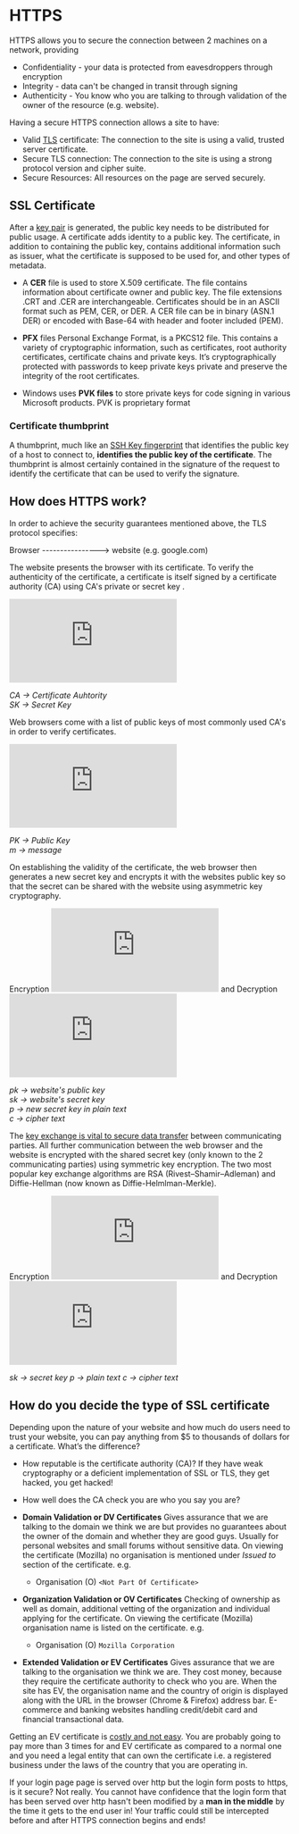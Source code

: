 # HTTPS
HTTPS allows you to secure the connection between 2 machines on a network, providing

* Confidentiality - your data is protected from eavesdroppers through encryption
* Integrity - data can't be changed in transit through signing
* Authenticity - You know who you are talking to through validation of the owner of the resource (e.g. website).

Having a secure HTTPS connection allows a site to have:

* Valid [TLS](https://en.wikipedia.org/wiki/Transport_Layer_Security) certificate: The connection to the site is using a valid, trusted server certificate.
* Secure TLS connection: The connection to the site is using a strong protocol version and cipher suite.
* Secure Resources: All resources on the page are served securely.

## SSL Certificate

After a [key pair](https://en.wikipedia.org/wiki/Public-key_cryptography) is generated, the public key needs to be distributed for public usage. A certificate adds identity to a public key. The certificate, in addition to containing the public key, contains additional information such as issuer, what the certificate is supposed to be used for, and other types of metadata.

* A **CER** file is used to store X.509 certificate. The file contains information about certificate owner and public key. The file extensions .CRT and .CER are interchangeable. Certificates should be in an ASCII format such as PEM, CER, or DER. A CER file can be in binary (ASN.1 DER) or encoded with Base-64 with header and footer included (PEM).

* **PFX** files Personal Exchange Format, is a PKCS12 file. This contains a variety of cryptographic information, such as certificates, root authority certificates, certificate chains and private keys. It’s cryptographically protected with passwords to keep private keys private and preserve the integrity of the root certificates.

* Windows uses **PVK files** to store private keys for code signing in various Microsoft products. PVK is proprietary format

### Certificate thumbprint

A thumbprint, much like an [SSH Key fingerprint](https://superuser.com/questions/421997/what-is-a-ssh-key-fingerprint-and-how-is-it-generated) that identifies the public key of a host to connect to, **identifies the public key of the certificate**. The thumbprint is almost certainly contained in the signature of the request to identify the certificate that can be used to verify the signature.

## How does HTTPS work?

In order to achieve the security guarantees mentioned above, the TLS protocol specifies:

Browser ----------------> website (e.g. google.com)

The website presents the browser with its certificate. To verify the authenticity of the certificate, a certificate is itself signed by a certificate authority (CA) using CA's private or secret key .

![certificate](https://latex.codecogs.com/gif.latex?Certificate%20%3DSign_C_A_s_S_K%20%28dnsName%3ApublicKey%29)

*CA -> Certificate Auhtority  
SK -> Secret Key*

Web browsers come with a list of public keys of most commonly used CA's in order to verify certificates.

![verify](https://latex.codecogs.com/gif.latex?Verify_C_A_s_P_K%28m%2Ccertificate%29%3D%20ok%3F)

*PK -> Public Key  
m -> message*

On establishing the validity of the certificate, the web browser then generates a new secret key and encrypts it with the websites public key so that the secret can be shared with the website using asymmetric key cryptography.

Encryption ![encryption](https://latex.codecogs.com/gif.latex?E_p_k%28p%29%3Dc) and Decryption ![decryption](https://latex.codecogs.com/gif.latex?D_s_k%28c%29%3Dp)

*pk -> website's public key  
sk -> website's secret key  
p -> new secret key in plain text  
c -> cipher text*


The [key exchange is vital to secure data transfer](https://www.jscape.com/blog/key-exchange#:~:text=The%20two%20most%20popular%20key,of%20the%20Internet%2C%20especially%20businesswise) between communicating parties. All further communication between the web browser and the website is encrypted with the shared secret key (only known to the 2 communicating parties) using symmetric key encryption. The two most popular key exchange algorithms are RSA (Rivest–Shamir–Adleman) and Diffie-Hellman (now known as Diffie-Helmlman-Merkle).

Encryption ![encryption](https://latex.codecogs.com/gif.latex?E_s_k%28p%29%3Dc) and Decryption ![decryption](https://latex.codecogs.com/gif.latex?D_s_k%28c%29%3Dp)

*sk -> secret key
p -> plain text
c -> cipher text* 

## How do you decide the type of SSL certificate

Depending upon the nature of your website and how much do users need to trust your website, you can pay anything from $5 to thousands of dollars for a certificate. What’s the difference?

* How reputable is the certificate authority (CA)? If they have weak cryptography or a deficient implementation of SSL or TLS, they  get hacked, you get hacked!
* How well does the CA check you are who you say you are?

* **Domain Validation or DV Certificates** Gives assurance that we are talking to the domain we think we are but provides no guarantees about the owner of the domain and whether they are good guys. Usually for personal websites and small forums without sensitive data. On viewing the certificate (Mozilla) no organisation is mentioned under *Issued to* section of the certificate. e.g.
  * Organisation (O) `<Not Part Of Certificate>`

* **Organization Validation or OV Certificates** Checking of ownership as well as domain, additional vetting of the organization and individual applying for the certificate. On viewing the certificate (Mozilla) organisation name is listed on the certificate. e.g.
  * Organisation (O) `Mozilla Corporation`

* **Extended Validation or EV Certificates** Gives assurance that we are talking to the organisation we think we are. They cost money, because they require the certificate authority to check who you are. When the site has EV, the organisation name and the country of origin is displayed along with the URL in the browser (Chrome & Firefox) address bar. E-commerce and banking websites handling credit/debit card and financial transactional data.

Getting an EV certificate is [costly and not easy](https://www.troyhunt.com/journey-to-an-extended-validation-certificate/). You are probably going to pay more than 3 times for and EV certificate as compared to a normal one and you need a legal entity that can own the certificate i.e. a registered business under the laws of the country that you are operating in.

If your login page page is served over http but the login form posts to https, is it secure? Not really. You cannot have confidence that the login form that has been served over http hasn't been modified by a **man in the middle** by the time it gets to the end user in! Your traffic could still be intercepted before and after HTTPS connection begins and ends!